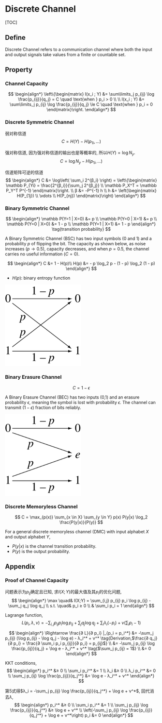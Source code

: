 # Discrete Channel

[TOC]

## Define

Discrete Channel refers to a communication channel where both the input and output signals take values from a finite or countable set.



## Property

### Channel Capacity

$$
\begin{align*}
\left\{\begin{matrix}
  I(x_i ; Y) &= \sum\limits_j p_{ij} \log \frac{p_{ij}}{q_j} = C  \quad \text{when } p_i > 0  \\ \\
  I(x_i ; Y) &= \sum\limits_j p_{ij} \log \frac{p_{ij}}{q_j} \le C  \quad \text{when } p_i = 0
\end{matrix}\right.
\end{align*}
$$

### Discrete Symmetric Channel

弱对称信道
$$
C = H(Y) - H(p_{1i},...)
$$

强对称信道, 因为强对称信道的输出也是等概率的, 所以$H(Y) = \log N_y$.
$$
C = \log N_y - H(p_{1i},...)
$$


信道矩阵可逆的信道
$$
\begin{align*}
  C &= \log\left( \sum_i 2^{β_i} \right) = \left\{\begin{matrix}
    \mathbb P_{Yi} = \frac{2^{β_i}}{\sum_j 2^{β_j}}  \\
    \mathbb P_X^T = \mathbb P_Y^T P^{-1}
  \end{matrix}\right.  \\
  β &= -P^{-1} h  \\
  h &= \left(\begin{matrix} H(P_{1j}) \\ \vdots \\ H(P_{nj}) \end{matrix}\right)
\end{align*}
$$

### Binary Symmetric Channel

$$
\begin{align*}
\mathbb P(Y=1 | X=0) &= p \\
\mathbb P(Y=0 | X=1) &= p \\ 
\mathbb P(Y=0 | X=0) &= 1 - p \\
\mathbb P(Y=1 | X=1) &= 1 - p
\end{align*}  \tag{transition probability}
$$

A Binary Symmetric Channel (BSC) has two input symbols (0 and 1) and a probability $p$ of flipping the bit. The capacity as shown below, as noise increases ($p \to 0.5$), capacity decreases, and when $p = 0.5$, the channel carries no useful information ($C = 0$).

$$
\begin{align*}
C &= 1 - H(p)\\
H(p) &= - p \log_2 p - (1 - p) \log_2 (1 - p)
\end{align*}
$$

- $H(p)$: binary entropy function

<img src="./assets/Binary_symmetric_channel.svg" alt="Binary_symmetric_channel" style="zoom: 80%;" />

### Binary Erasure Channel

$$
C = 1 - \epsilon
$$

A Binary Erasure Channel (BEC) has two inputs (0,1) and an erasure probability $\epsilon$, meaning the symbol is lost with probability $\epsilon$. The channel can transmit $(1 - \epsilon)$ fraction of bits reliably.

<img src="./assets/Binary_erasure_channel.svg" alt="Binary_erasure_channel" style="zoom:80%;" />


### Discrete Memoryless Channel

$$
C = \max_{p(x)} \sum_{x \in X} \sum_{y \in Y} p(x) P(y|x) \log_2 \frac{P(y|x)}{P(y)}
$$

For a general discrete memoryless channel (DMC) with input alphabet $X$ and output alphabet $Y$,
- $P(y|x)$ is the channel transition probability.
- $P(y)$ is the output probability.

## Appendix

### Proof of Channel Capacity

问题表示为$p_{ij}$确定且已知, 求$I(X;Y)$的最大值及其$p_i$的优化问题,
$$
\begin{align*}
\max \quad& I(X;Y) = \sum_{i,j} p_{ij} p_i \log p_{ij} - \sum_j q_j \log q_j  \\
s.t. \quad& p_i ≥ 0  \\
  & \sum_i p_i = 1
\end{align*}
$$

Lagrange function,
$$
L(p_i, λ, ν) = -\sum_{i,j} p_{ij} p_i \log p_{ij} + \sum_j q_j \log q_j + \sum_i λ_i (- p_i) + ν \left(\sum_i p_i - 1\right) \tag{Lagrange function}
$$

$$
\begin{align*}
\Rightarrow \frac{∂ L}{∂ p_i} |_{p_i = p_i^*}  
&= -\sum_j p_{ij} (\log p_{ij} - \log q_j - \log e) - λ_i^* + ν^* \tag{Derivation,$\frac{∂ q_j}{∂ p_i} = \frac{∂ \sum_i p_i p_{ij}}{∂ p_i} = p_{ij}$}  \\
&= -\sum_j p_{ij} \log \frac{p_{ij}}{q_j} + \log e - λ_i^* + ν^* \tag{$\sum_j p_{ij} = 1$}  \\
&= 0
\end{align*}
$$

KKT conditions,
$$
\begin{align*}
p_i^* &≥ 0  \\
\sum_i p_i^* &= 1  \\
λ_i &≥ 0  \\
λ_i p_i^* &= 0  \\
\sum_j p_{ij} \log \frac{p_{ij}}{q_j^*} &= \log e - λ_i^* + ν^*
\end{align*}
$$

第5式得$λ_i = -\sum_j p_{ij} \log \frac{p_{ij}}{q_j^*} + \log e + ν^*$, 回代消去$λ$, 
$$
\begin{align*}
p_i^* &≥ 0  \\
\sum_i p_i^* &= 1  \\
\sum_j p_{ij} \log \frac{p_{ij}}{q_j^*} &≥ \log e + ν^*  \\
\left(-\sum_j p_{ij} \log \frac{p_{ij}}{q_j^*} + \log e + ν^*\right) p_i &= 0
\end{align*}
$$

